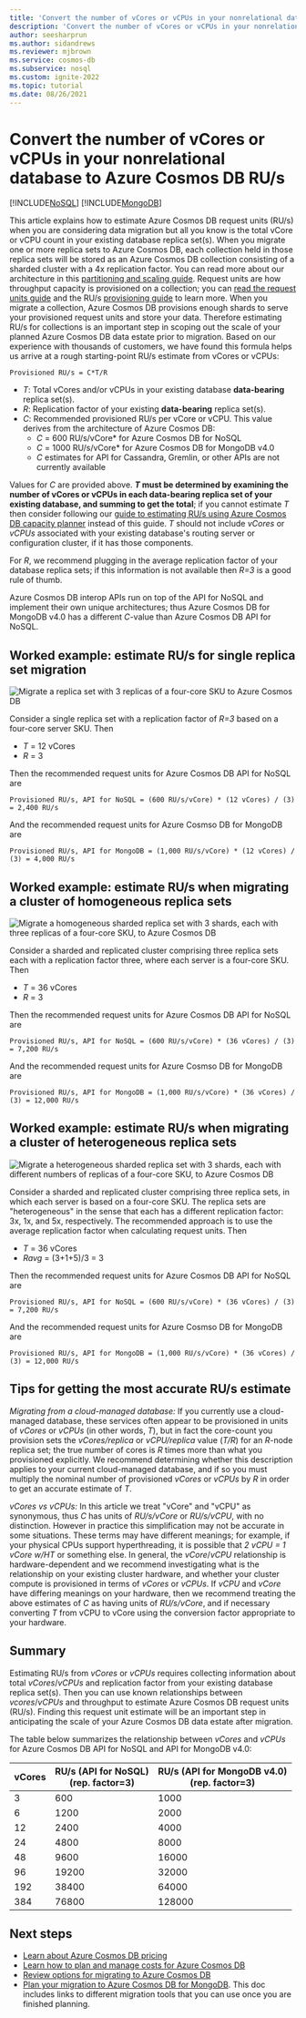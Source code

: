 ```yaml
---
title: 'Convert the number of vCores or vCPUs in your nonrelational database to Azure Cosmos DB RU/s'
description: 'Convert the number of vCores or vCPUs in your nonrelational database to Azure Cosmos DB RU/s'
author: seesharprun
ms.author: sidandrews
ms.reviewer: mjbrown
ms.service: cosmos-db
ms.subservice: nosql
ms.custom: ignite-2022
ms.topic: tutorial
ms.date: 08/26/2021
---
```

# Convert the number of vCores or vCPUs in your nonrelational database to Azure Cosmos DB RU/s
[!INCLUDE[NoSQL](includes/appliesto-nosql.md)]
[!INCLUDE[MongoDB](includes/appliesto-mongodb.md)]

This article explains how to estimate Azure Cosmos DB request units (RU/s) when you are considering data migration but all you know is the total vCore or vCPU count in your existing database replica set(s). When you migrate one or more replica sets to Azure Cosmos DB, each collection held in those replica sets will be stored as an Azure Cosmos DB collection consisting of a sharded cluster with a 4x replication factor. You can read more about our architecture in this [partitioning and scaling guide](partitioning-overview.md). Request units are how throughput capacity is provisioned on a collection; you can [read the request units guide](request-units.md) and the RU/s [provisioning guide](set-throughput.md) to learn more. When you migrate a collection, Azure Cosmos DB provisions enough shards to serve your provisioned request units and store your data. Therefore estimating RU/s for collections is an important step in scoping out the scale of your planned Azure Cosmos DB data estate prior to migration. Based on our experience with thousands of customers, we have found this formula helps us arrive at a rough starting-point RU/s estimate from vCores or vCPUs: 

`
Provisioned RU/s = C*T/R
`

* *T*: Total vCores and/or vCPUs in your existing database **data-bearing** replica set(s). 
* *R*: Replication factor of your existing **data-bearing** replica set(s). 
* *C*: Recommended provisioned RU/s per vCore or vCPU. This value derives from the architecture of Azure Cosmos DB:
    * *C* = 600 RU/s/vCore* for Azure Cosmos DB for NoSQL
    * *C* = 1000 RU/s/vCore* for Azure Cosmos DB for MongoDB v4.0
    * *C* estimates for API for Cassandra, Gremlin, or other APIs are not currently available

Values for *C* are provided above. ***T* must be determined by examining the number of vCores or vCPUs in each data-bearing replica set of your existing database, and summing to get the total**; if you cannot estimate *T* then consider following our [guide to estimating RU/s using Azure Cosmos DB capacity planner](estimate-ru-with-capacity-planner.md) instead of this guide. *T* should not include *vCores* or *vCPUs* associated with your existing database's routing server or configuration cluster, if it has those components. 

For *R*, we recommend plugging in the average replication factor of your database replica sets; if this information is not available then *R=3* is a good rule of thumb. 

Azure Cosmos DB interop APIs run on top of the API for NoSQL and implement their own unique architectures; thus Azure Cosmos DB for MongoDB v4.0 has a different *C*-value than Azure Cosmos DB API for NoSQL.

## Worked example: estimate RU/s for single replica set migration

![Migrate a replica set with 3 replicas of a four-core SKU to Azure Cosmos DB](media/convert-vcore-to-request-unit/one-replica-set.png)

Consider a single replica set with a replication factor of *R=3* based on a four-core server SKU. Then
* *T* = 12 vCores
* *R* = 3

Then the recommended request units for Azure Cosmos DB API for NoSQL are

`
Provisioned RU/s, API for NoSQL = (600 RU/s/vCore) * (12 vCores) / (3) = 2,400 RU/s
`

And the recommended request units for Azure Cosmso DB for MongoDB are

`
Provisioned RU/s, API for MongoDB = (1,000 RU/s/vCore) * (12 vCores) / (3) = 4,000 RU/s
`

## Worked example: estimate RU/s when migrating a cluster of homogeneous replica sets

![Migrate a homogeneous sharded replica set with 3 shards, each with three replicas of a four-core SKU, to Azure Cosmos DB](media/convert-vcore-to-request-unit/homogeneous-sharded-replica-sets.png)

Consider a sharded and replicated cluster comprising three replica sets each with a replication factor three, where each server is a four-core SKU. Then
* *T* = 36 vCores
* *R* = 3

Then the recommended request units for Azure Cosmos DB API for NoSQL are

`
Provisioned RU/s, API for NoSQL = (600 RU/s/vCore) * (36 vCores) / (3) = 7,200 RU/s
`

And the recommended request units for Azure Cosmso DB for MongoDB are

`
Provisioned RU/s, API for MongoDB = (1,000 RU/s/vCore) * (36 vCores) / (3) = 12,000 RU/s
`

## Worked example: estimate RU/s when migrating a cluster of heterogeneous replica sets

![Migrate a heterogeneous sharded replica set with 3 shards, each with different numbers of replicas of a four-core SKU, to Azure Cosmos DB](media/convert-vcore-to-request-unit/heterogeneous-sharded-replica-sets.png)

Consider a sharded and replicated cluster comprising three replica sets, in which each server is based on a four-core SKU. The replica sets are "heterogeneous" in the sense that each has a different replication factor: 3x, 1x, and 5x, respectively. The recommended approach is to use the average replication factor when calculating request units. Then
* *T* = 36 vCores
* *Ravg* = (3+1+5)/3 = 3

Then the recommended request units for Azure Cosmos DB API for NoSQL are

`
Provisioned RU/s, API for NoSQL = (600 RU/s/vCore) * (36 vCores) / (3) = 7,200 RU/s
`

And the recommended request units for Azure Cosmso DB for MongoDB are

`
Provisioned RU/s, API for MongoDB = (1,000 RU/s/vCore) * (36 vCores) / (3) = 12,000 RU/s
`

## Tips for getting the most accurate RU/s estimate

*Migrating from a cloud-managed database:* If you currently use a cloud-managed database, these services often appear to be provisioned in units of *vCores* or *vCPUs* (in other words, *T*), but in fact the core-count you provision sets the *vCores/replica* or *vCPU/replica* value (*T/R*) for an *R*-node replica set; the true number of cores is *R* times more than what you provisioned explicitly. We recommend determining whether this description applies to your current cloud-managed database, and if so you must multiply the nominal number of provisioned *vCores* or *vCPUs* by *R* in order to get an accurate estimate of *T*.

*vCores vs vCPUs:* In this article we treat "vCore" and "vCPU" as synonymous, thus *C* has units of *RU/s/vCore* or *RU/s/vCPU*, with no distinction. However in practice this simplification may not be accurate in some situations. These terms may have different meanings; for example, if your physical CPUs support hyperthreading, it is possible that *2 vCPU = 1 vCore w/HT* or something else. In general, the *vCore*/*vCPU* relationship is hardware-dependent and we recommend investigating what is the relationship on your existing cluster hardware, and whether your cluster compute is provisioned in terms of *vCores* or *vCPUs*. If *vCPU* and *vCore* have differing meanings on your hardware, then we recommend treating the above estimates of *C* as having units of *RU/s/vCore*, and if necessary converting *T* from vCPU to vCore using the conversion factor appropriate to your hardware.

## Summary

Estimating RU/s from *vCores* or *vCPUs* requires collecting information about total *vCores*/*vCPUs* and replication factor from your existing database replica set(s). Then you can use known relationships between *vcores*/*vCPUs* and throughput to estimate Azure Cosmos DB request units (RU/s). Finding this request unit estimate will be an important step in anticipating the scale of your Azure Cosmos DB data estate after migration.

The table below summarizes the relationship between *vCores* and *vCPUs* for Azure Cosmos DB API for NoSQL and API for MongoDB v4.0:


| vCores | RU/s (API for NoSQL)<br> (rep. factor=3) | RU/s (API for MongoDB v4.0)<br> (rep. factor=3) |
|-------------|----------------|------------------|
| 3           | 600            |            1000  |
| 6           | 1200            |            2000  |
| 12           | 2400            |            4000  |
| 24           | 4800            |            8000  |
| 48           | 9600            |            16000  |
| 96           | 19200            |            32000  |
| 192           | 38400            |            64000  |
| 384           | 76800            |            128000  |

## Next steps
* [Learn about Azure Cosmos DB pricing](https://azure.microsoft.com/pricing/details/cosmos-db/)
* [Learn how to plan and manage costs for Azure Cosmos DB](plan-manage-costs.md)
* [Review options for migrating to Azure Cosmos DB](migration-choices.md)
* [Plan your migration to Azure Cosmos DB for MongoDB](mongodb/pre-migration-steps.md). This doc includes links to different migration tools that you can use once you are finished planning.

[regions]: https://azure.microsoft.com/regions/

